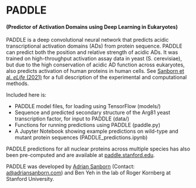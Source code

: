 # PADDLE
#### (Predictor of Activation Domains using Deep Learning in Eukaryotes)

PADDLE is a deep convolutional neural network that predicts acidic transcriptional activation domains (ADs) from protein sequence. PADDLE can predict both the position and relative strength of acidic ADs. It was trained on high-throughput activation assay data in yeast (S. cerevisiae), but due to the high conservation of acidic AD function across eukaryotes, also predicts activation of human proteins in human cells. See [Sanborn et al. _eLife_ (2021)](https://https://elifesciences.org/articles/68068) for a full description of the experimental and computational methods.

Included here is:
- PADDLE model files, for loading using TensorFlow (models/)
- Sequence and predicted secondary structure of the Arg81 yeast transcription factor, for input to PADDLE (data/)
- Functions for running predictions using PADDLE (paddle.py)
- A Jupyter Notebook showing example predictions on wild-type and mutant protein sequences (PADDLE_predictions.ipynb)

PADDLE predictions for all nuclear proteins across multiple species has also been pre-computed and are available at [paddle.stanford.edu](http://paddle.stanford.edu).

PADDLE was developed by [Adrian Sanborn](http://www.adriansanborn.com) (Contact: a@adriansanborn.com) and Ben Yeh in the lab of Roger Kornberg at Stanford University.
